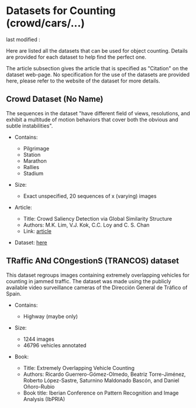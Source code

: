 # Datasets for Counting (crowd/cars/...)

last modified  :

Here are listed all the datasets that can be used for object counting. Details are provided for each dataset to help find the perfect one.

The article subsection gives the article that is specified as "Citation" on the dataset web-page. No specification for the use of the datasets are provided here, please refer to the website of the dataset for more details.

## Crowd Dataset (No Name)

The sequences in the dataset "have different field of views, resolutions, and exhibit a multitude of motion behaviors that cover both the obvious and subtle instabilities".

- Contains:
    - Pilgrimage
    - Station
    - Marathon
    - Rallies
    - Stadium

- Size:
    - Exact unspecified, 20 sequences of x (varying) images

- Article:
    - Title: Crowd Saliency Detection via Global Similarity Structure
    - Authors: M.K. Lim, V.J. Kok, C.C. Loy and C. S. Chan
    - Link: [article](http://personal.ie.cuhk.edu.hk/~ccloy/files/icpr_2014_crowd.pdf)

- Dataset: [here](http://cs-chan.com/downloads_crowd_dataset.html)

## TRaffic ANd COngestionS (TRANCOS) dataset

This dataset regroups images containing extremely overlapping vehicles for counting in jammed traffic. The dataset was made using the publicly available video surveillance cameras of the Dirección General de Tráfico of Spain.

- Contains:
    - Highway (maybe only)

- Size:
    - 1244 images
    - 46796 vehicles annotated

- Book:
    - Title: Extremely Overlapping Vehicle Counting
    - Authors: Ricardo Guerrero-Gómez-Olmedo, Beatriz Torre-Jiménez, Roberto López-Sastre, Saturnino Maldonado Bascón, and Daniel Oñoro-Rubio
    - Book title: Iberian Conference on Pattern Recognition and Image Analysis (IbPRIA)